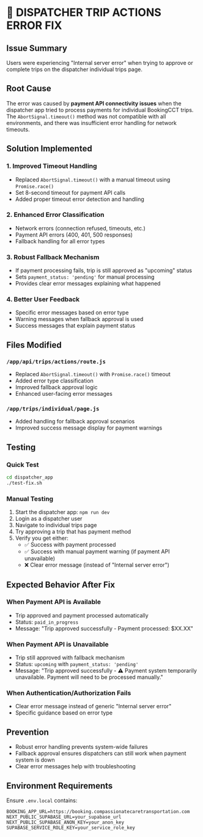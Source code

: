 # 🔧 DISPATCHER TRIP ACTIONS ERROR FIX

## Issue Summary
Users were experiencing "Internal server error" when trying to approve or complete trips on the dispatcher individual trips page.

## Root Cause
The error was caused by **payment API connectivity issues** when the dispatcher app tried to process payments for individual BookingCCT trips. The `AbortSignal.timeout()` method was not compatible with all environments, and there was insufficient error handling for network timeouts.

## Solution Implemented

### 1. **Improved Timeout Handling**
- Replaced `AbortSignal.timeout()` with a manual timeout using `Promise.race()`
- Set 8-second timeout for payment API calls
- Added proper timeout error detection and handling

### 2. **Enhanced Error Classification**
- Network errors (connection refused, timeouts, etc.)
- Payment API errors (400, 401, 500 responses)
- Fallback handling for all error types

### 3. **Robust Fallback Mechanism**
- If payment processing fails, trip is still approved as "upcoming" status
- Sets `payment_status: 'pending'` for manual processing
- Provides clear error messages explaining what happened

### 4. **Better User Feedback**
- Specific error messages based on error type
- Warning messages when fallback approval is used
- Success messages that explain payment status

## Files Modified

### `/app/api/trips/actions/route.js`
- Replaced `AbortSignal.timeout()` with `Promise.race()` timeout
- Added error type classification
- Improved fallback approval logic
- Enhanced user-facing error messages

### `/app/trips/individual/page.js`
- Added handling for fallback approval scenarios
- Improved success message display for payment warnings

## Testing

### Quick Test
```bash
cd dispatcher_app
./test-fix.sh
```

### Manual Testing
1. Start the dispatcher app: `npm run dev`
2. Login as a dispatcher user
3. Navigate to individual trips page
4. Try approving a trip that has payment method
5. Verify you get either:
   - ✅ Success with payment processed
   - ✅ Success with manual payment warning (if payment API unavailable)
   - ❌ Clear error message (instead of "Internal server error")

## Expected Behavior After Fix

### When Payment API is Available
- Trip approved and payment processed automatically
- Status: `paid_in_progress`
- Message: "Trip approved successfully - Payment processed: $XX.XX"

### When Payment API is Unavailable
- Trip still approved with fallback mechanism
- Status: `upcoming` with `payment_status: 'pending'`
- Message: "Trip approved successfully - ⚠️ Payment system temporarily unavailable. Payment will need to be processed manually."

### When Authentication/Authorization Fails
- Clear error message instead of generic "Internal server error"
- Specific guidance based on error type

## Prevention
- Robust error handling prevents system-wide failures
- Fallback approval ensures dispatchers can still work when payment system is down
- Clear error messages help with troubleshooting

## Environment Requirements
Ensure `.env.local` contains:
```
BOOKING_APP_URL=https://booking.compassionatecaretransportation.com
NEXT_PUBLIC_SUPABASE_URL=your_supabase_url
NEXT_PUBLIC_SUPABASE_ANON_KEY=your_anon_key
SUPABASE_SERVICE_ROLE_KEY=your_service_role_key
```
